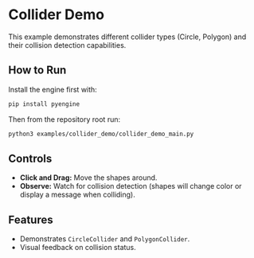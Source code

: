 # Collider Demo

This example demonstrates different collider types (Circle, Polygon) and their collision detection capabilities.

## How to Run

Install the engine first with:

```bash
pip install pyengine
```

Then from the repository root run:

```bash
python3 examples/collider_demo/collider_demo_main.py
```

## Controls

- **Click and Drag:** Move the shapes around.
- **Observe:** Watch for collision detection (shapes will change color or display a message when colliding).

## Features

- Demonstrates `CircleCollider` and `PolygonCollider`.
- Visual feedback on collision status.


